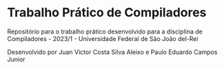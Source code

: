 # Trabalho Prático de Compiladores

Repositório para o trabalho prático desenvolvido para a disciplina de Compiladores - 2023/1 - Universidade Federal de São João del-Rei

Desenvolvido por Juan Victor Costa Silva Aleixo e Paulo Eduardo Campos Junior
